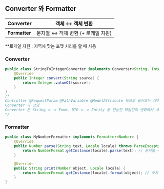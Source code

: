 ## Converter 와 Formatter

| **Converter** | 객체 ↔ 객체 변환 |
| --- | --- |
| **Formatter** | 문자열 ↔ 객체 변환 (+ 로케일 지원) |

**로케일 지원 : 지역에 맞는 포맷 처리를 할 때 사용

### Converter

```java
public class StringToIntegerConverter implements Converter<String, Integer> {
    @Override
    public Integer convert(String source) {
        return Integer.valueOf(source);
    }
}
/*
Controller @RequestParam @PathVariable @ModelAttribute 등으로 들어오는 데이터를 변환할때
Converter 가 쓰임
Converter 은 String <--> Enum, DTO <--> Entity 등 단순한 타입간의 변화에서 사용
*/
```

### Formatter

```java
public class MyNumberFormatter implements Formatter<Number> {
    @Override
    public Number parse(String text, Locale locale) throws ParseException {
        return NumberFormat.getInstance(locale).parse(text); // 문자열 → 숫자
    }

    @Override
    public String print(Number object, Locale locale) {
        return NumberFormat.getInstance(locale).format(object); // 숫자 → 문자열
    }
}
```